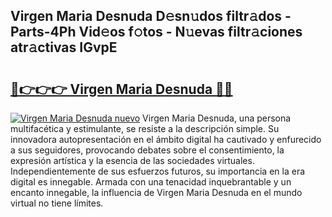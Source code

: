 ## Virgen Maria Desnuda D𝚎sn𝚞dos filtr𝚊dos - Parts-4Ph Vid𝚎os f𝚘tos - N𝚞evas filtr𝚊ciones atr𝚊ctivas IGvpE

# <h2><a href="http://mbb0z0.tromn.icu/?c=Virgen+Maria+Desnuda">🔗👉👉👉 Virgen Maria Desnuda 🔗🔗</a></h2>

[![Virgen Maria Desnuda nuevo](https://i.imgur.com/pEAQMta.gif)](http://mbb0z0.tromn.icu/?c=Virgen+Maria+Desnuda)
Virgen Maria Desnuda, una persona multifacética y estimulante, se resiste a la descripción simple. Su innovadora autopresentación en el ámbito digital ha cautivado y enfurecido a sus seguidores, provocando debates sobre el consentimiento, la expresión artística y la esencia de las sociedades virtuales. Independientemente de sus esfuerzos futuros, su importancia en la era digital es innegable. Armada con una tenacidad inquebrantable y un encanto innegable, la influencia de Virgen Maria Desnuda en el mundo virtual no tiene límites.

